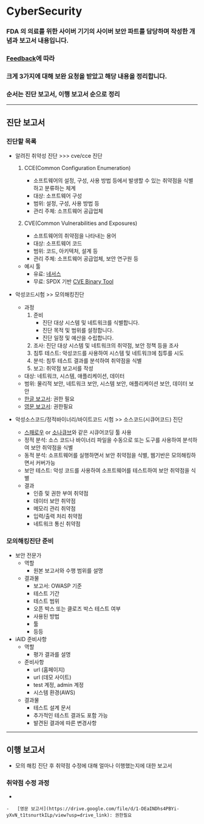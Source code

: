 # CyberSecurity

### FDA 의 의료를 위한 사이버 기기의 사이버 보안 파트를 담당하며 작성한 개념과 보고서 내용입니다.

### [Feedback](/FDA%20문서/FDA_Feedback.md)에 따라

### 크게 3가지에 대해 보완 요청을 받았고 해당 내용을 정리합니다.

### 순서는 진단 보고서, 이행 보고서 순으로 정리

--- 

## 진단 보고서

### 진단할 목록

-   알려진 취약성 진단 >>> cve/cce 진단

    1.  CCE(Common Configuration Enumeration)

        -   소프트웨어의 설정, 구성, 사용 방법 등에서 발생할 수 있는 취약점을 식별하고 분류하는 체계
        -   대상: 소프트웨어 구성
        -   범위: 설정, 구성, 사용 방법 등
        -   관리 주체: 소프트웨어 공급업체

    2.  CVE(Common Vulnerabilities and Exposures)
        -   소프트웨어의 취약점을 나타내는 용어
        -   대상: 소프트웨어 코드
        -   범위: 코드, 아키텍처, 설계 등
        -   관리 주체: 소프트웨어 공급업체, 보안 연구원 등

    -   예시 툴
        -   유료: [네서스](https://kr.tenable.com/products/nessus)
        -   무료: SPDX 기반 [CVE Binary Tool](https://cve-bin-tool.readthedocs.io/en/latest/)

-   악성코드시험 >> 모의해킹진단
    -   과정
        1. 준비
            - 진단 대상 시스템 및 네트워크를 식별합니다.
            - 진단 목적 및 범위를 설정합니다.
            - 진단 일정 및 예산을 수립합니다.
        2. 조사: 진단 대상 시스템 및 네트워크의 취약점, 보안 정책 등을 조사
        3. 침투 테스트: 악성코드를 사용하여 시스템 및 네트워크에 침투를 시도
        4. 분석: 침투 테스트 결과를 분석하여 취약점을 식별
        5. 보고: 취약점 보고서를 작성
    -   대상: 네트워크, 시스템, 애플리케이션, 데이터
    -   범위: 물리적 보안, 네트워크 보안, 시스템 보안, 애플리케이션 보안, 데이터 보안
    -   [한글 보고서](https://drive.google.com/file/d/1wi9e3hWKFOdDry4P-37nB9Cmlaqv4o_E/view?usp=drive_link): 권한 필요
    -   [영문 보고서](https://drive.google.com/file/d/19w6tfMoPWSjsq2jOLe0XedyExGLe3NAw/view?usp=drive_link): 권한필요
-   악성소스코드/정적바이너리/바이트코드 시험 >> 소스코드(시큐어코드) 진단

    -   [스패로우](https://sparrowfasoo.com/kr/) or [소나큐브](https://www.curvc.com/curvc/product/sonarsource/sonarqube)와 같은 시큐어코딩 툴 사용
    -   정적 분석: 소스 코드나 바이너리 파일을 수동으로 또는 도구를 사용하여 분석하여 보안 취약점을 식별
    -   동적 분석: 소프트웨어를 실행하면서 보안 취약점을 식별, 웹기반은 모의해킹하면서 커버가능
    -   보안 테스트: 악성 코드를 사용하여 소프트웨어를 테스트하여 보안 취약점을 식별
    -   결과
        -   인증 및 권한 부여 취약점
        -   데이터 보안 취약점
        -   메모리 관리 취약점
        -   입력/출력 처리 취약점
        -   네트워크 통신 취약점

### 모의해킹진단 준비

-   보안 전문가
    -   역할
        -   원본 보고서와 수행 범위를 설명
    -   결과물
        -   보고서: OWASP 기준
        -   테스트 기간
        -   테스트 범위
        -   오픈 박스 또는 클로즈 박스 테스트 여부
        -   사용된 방법
        -   툴
        -   등등
-   iAID 준비사항
    -   역할
        -   평가 결과를 설명
    -   준비사항
        -   url (홈페이지)
        -   url (데모 사이트)
        -   test 계정, admin 계정
        -   시스템 환경(AWS)
    -   결과물
        -   테스트 설계 문서
        -   추가적인 테스트 결과도 포함 가능
        -   발견된 결과에 따른 변경사항

---

## 이행 보고서

- 모의 해킹 진단 후 취약점 수정에 대해 얼마나 이행했는지에 대한 보고서

### 취약점 수정 과정
- 

    -   [영문 보고서](https://drive.google.com/file/d/1-DEaINDhs4PBYi-yXvN_t1tsnurtkILp/view?usp=drive_link): 권한필요